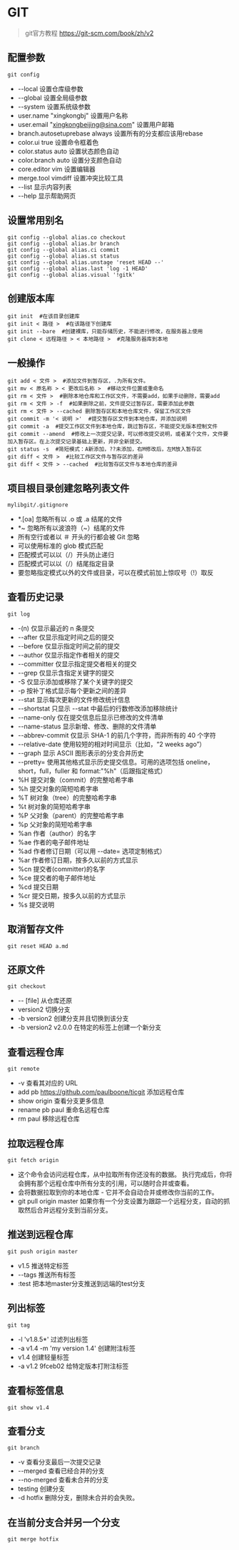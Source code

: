 # GIT

> git官方教程 https://git-scm.com/book/zh/v2

## 配置参数

    git config

- --local 设置仓库级参数
- --global 设置全局级参数
- --system 设置系统级参数
- user.name "xingkongbj" 设置用户名称
- user.email "xingkongbeijing@sina.com" 设置用户邮箱
- branch.autosetuprebase always 设置所有的分支都应该用rebase
- color.ui true 设置命令框着色
- color.status auto 设置状态颜色自动
- color.branch auto 设置分支颜色自动
- core.editor vim 设置编辑器
- merge.tool vimdiff 设置冲突比较工具
- --list 显示内容列表
- --help 显示帮助网页

## 设置常用别名

    git config --global alias.co checkout
    git config --global alias.br branch
    git config --global alias.ci commit
    git config --global alias.st status
    git config --global alias.unstage 'reset HEAD --'
    git config --global alias.last 'log -1 HEAD'
    git config --global alias.visual '!gitk'

## 创建版本库

    git init  #在该目录创建库
    git init < 路径 >  #在该路径下创建库
    git init --bare  #创建裸库，只能存储历史，不能进行修改，在服务器上使用
    git clone < 远程路径 > < 本地路径 >  #克隆服务器库到本地

## 一般操作

    git add < 文件 >  #添加文件到暂存区，.为所有文件。
    git mv < 原名称 > < 更改后名称 >  #移动文件位置或重命名
    git rm < 文件 >  #删除本地仓库和工作区文件，不需要add，如果手动删除，需要add
    git rm < 文件 > -f  #如果删除之前，文件提交过暂存区，需要添加此参数
    git rm < 文件 > --cached 删除暂存区和本地仓库文件，保留工作区文件
    git commit -m '< 说明 >'  #提交暂存区文件到本地仓库，并添加说明
    git commit -a  #提交工作区文件到本地仓库，跳过暂存区，不能提交无版本控制文件
    git commit --amend  #修改上一次提交记录，可以修改提交说明，或者某个文件，文件要加入暂存区。在上次提交记录基础上更新，并非全新提交。
    git status -s  #简短模式：A新添加，??未添加，右M修改后，左M放入暂存区
    git diff < 文件 >  #比较工作区文件与暂存区的差异
    git diff < 文件 > --cached  #比较暂存区文件与本地仓库的差异









## 项目根目录创建忽略列表文件

    mylibgit/.gitignore

- *.[oa] 忽略所有以 .o 或 .a 结尾的文件
- *~ 忽略所有以波浪符（~）结尾的文件
- 所有空行或者以 ＃ 开头的行都会被 Git 忽略
- 可以使用标准的 glob 模式匹配
- 匹配模式可以以（/）开头防止递归
- 匹配模式可以以（/）结尾指定目录
- 要忽略指定模式以外的文件或目录，可以在模式前加上惊叹号（!）取反

## 查看历史记录

    git log

- -(n) 仅显示最近的 n 条提交
- --after 仅显示指定时间之后的提交
- --before 仅显示指定时间之前的提交
- --author 仅显示指定作者相关的提交
- --committer 仅显示指定提交者相关的提交
- --grep 仅显示含指定关键字的提交
- -S 仅显示添加或移除了某个关键字的提交
- -p 按补丁格式显示每个更新之间的差异
- --stat 显示每次更新的文件修改统计信息
- --shortstat 只显示 --stat 中最后的行数修改添加移除统计
- --name-only 仅在提交信息后显示已修改的文件清单
- --name-status 显示新增、修改、删除的文件清单
- --abbrev-commit 仅显示 SHA-1 的前几个字符，而非所有的 40 个字符
- --relative-date 使用较短的相对时间显示（比如，“2 weeks ago”）
- --graph 显示 ASCII 图形表示的分支合并历史
- --pretty= 使用其他格式显示历史提交信息。可用的选项包括 oneline，short，full，fuller 和 format:"%h"（后跟指定格式）
- %H 提交对象（commit）的完整哈希字串
- %h 提交对象的简短哈希字串
- %T 树对象（tree）的完整哈希字串
- %t 树对象的简短哈希字串
- %P 父对象（parent）的完整哈希字串
- %p 父对象的简短哈希字串
- %an 作者（author）的名字
- %ae 作者的电子邮件地址
- %ad 作者修订日期（可以用 --date= 选项定制格式）
- %ar 作者修订日期，按多久以前的方式显示
- %cn 提交者(committer)的名字
- %ce 提交者的电子邮件地址
- %cd 提交日期
- %cr 提交日期，按多久以前的方式显示
- %s 提交说明

## 取消暂存文件
 
    git reset HEAD a.md

## 还原文件

    git checkout

- -- [file] 从仓库还原
- version2 切换分支
- -b version2 创建分支并且切换到该分支
- -b version2 v2.0.0 在特定的标签上创建一个新分支

## 查看远程仓库

    git remote
    
- -v 查看其对应的 URL
- add pb https://github.com/paulboone/ticgit 添加远程仓库
- show origin 查看分支更多信息
- rename pb paul 重命名远程仓库
- rm paul 移除远程仓库

## 拉取远程仓库

    git fetch origin
    
- 这个命令会访问远程仓库，从中拉取所有你还没有的数据。 执行完成后，你将会拥有那个远程仓库中所有分支的引用，可以随时合并或查看。
- 会将数据拉取到你的本地仓库 - 它并不会自动合并或修改你当前的工作。
- git pull origin master 如果你有一个分支设置为跟踪一个远程分支，自动的抓取然后合并远程分支到当前分支。

## 推送到远程仓库

    git push origin master
    
- v1.5 推送特定标签
- --tags 推送所有标签
- :test 把本地master分支推送到远端的test分支
    
## 列出标签

    git tag
    
- -l 'v1.8.5*' 过滤列出标签
- -a v1.4 -m 'my version 1.4' 创建附注标签
- v1.4 创建轻量标签
- -a v1.2 9fceb02 给特定版本打附注标签

## 查看标签信息

    git show v1.4
    
    
## 查看分支

    git branch
    
- -v 查看分支最后一次提交记录
- --merged 查看已经合并的分支
- --no-merged 查看未合并的分支
- testing 创建分支
- -d hotfix 删除分支，删除未合并的会失败。
    
## 在当前分支合并另一个分支

    git merge hotfix
